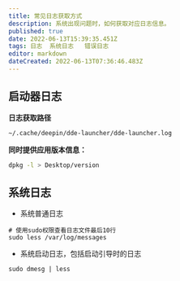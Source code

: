 ```yaml
---
title: 常见日志获取方式
description: 系统出现问题时，如何获取对应日志信息。
published: true
date: 2022-06-13T15:39:35.451Z
tags: 日志  系统日志   错误日志
editor: markdown
dateCreated: 2022-06-13T07:36:46.483Z
---
```


## 启动器日志
**日志获取路径**
```bash
~/.cache/deepin/dde-launcher/dde-launcher.log 
```
**同时提供应用版本信息：**
```bash
dpkg -l > Desktop/version
```

## 系统日志

- 系统普通日志

```shell
# 使用sudo权限查看日志文件最后10行
sudo less /var/log/messages
```

- 系统启动日志，包括启动引导时的日志

```shell
sudo dmesg | less
```